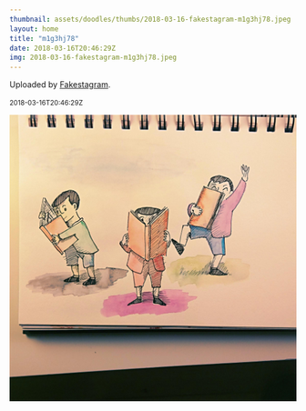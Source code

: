 ```yaml
---
thumbnail: assets/doodles/thumbs/2018-03-16-fakestagram-m1g3hj78.jpeg
layout: home
title: "m1g3hj78"
date: 2018-03-16T20:46:29Z
img: 2018-03-16-fakestagram-m1g3hj78.jpeg
---
```


Uploaded by [Fakestagram](https://github.com/opyate/fakestagram).

<small>2018-03-16T20:46:29Z</small>

![Uploaded by Fakestagram](assets/doodles/original/2018-03-16-fakestagram-m1g3hj78.jpeg)
